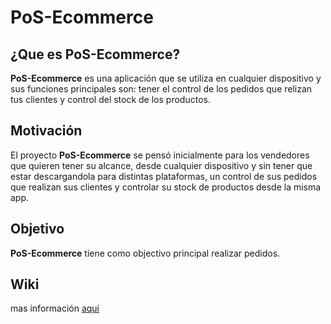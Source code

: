 # PoS-Ecommerce

## ¿Que es PoS-Ecommerce? 
**PoS-Ecommerce** es una aplicación que se utiliza en cualquier dispositivo y sus funciones principales son: tener el control de los pedidos que relizan tus clientes y control del stock de los productos. 

## Motivación
El proyecto **PoS-Ecommerce** se pensó inicialmente para los vendedores que quieren tener su alcance, desde cualquier dispositivo y sin tener que estar descargandola para distintas plataformas, un control de sus pedidos que realizan sus clientes y controlar su stock de productos desde la misma app. 

## Objetivo
**PoS-Ecommerce** tiene como objectivo principal realizar pedidos. 

## Wiki
mas información [aquí](https://github.com/BordaH/Ecommerce/wiki)
